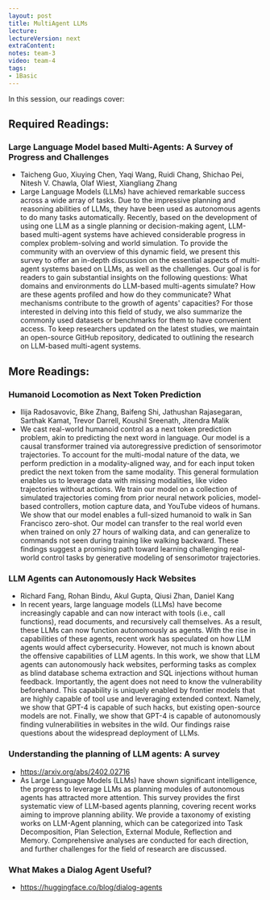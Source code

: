 ```yaml
---
layout: post
title: MultiAgent LLMs
lecture: 
lectureVersion: next
extraContent: 
notes: team-3
video: team-4
tags:
- 1Basic
---
```


In this session, our readings cover: 

## Required Readings: 

### Large Language Model based Multi-Agents: A Survey of Progress and Challenges
+ Taicheng Guo, Xiuying Chen, Yaqi Wang, Ruidi Chang, Shichao Pei, Nitesh V. Chawla, Olaf Wiest, Xiangliang Zhang
+ Large Language Models (LLMs) have achieved remarkable success across a wide array of tasks. Due to the impressive planning and reasoning abilities of LLMs, they have been used as autonomous agents to do many tasks automatically. Recently, based on the development of using one LLM as a single planning or decision-making agent, LLM-based multi-agent systems have achieved considerable progress in complex problem-solving and world simulation. To provide the community with an overview of this dynamic field, we present this survey to offer an in-depth discussion on the essential aspects of multi-agent systems based on LLMs, as well as the challenges. Our goal is for readers to gain substantial insights on the following questions: What domains and environments do LLM-based multi-agents simulate? How are these agents profiled and how do they communicate? What mechanisms contribute to the growth of agents' capacities? For those interested in delving into this field of study, we also summarize the commonly used datasets or benchmarks for them to have convenient access. To keep researchers updated on the latest studies, we maintain an open-source GitHub repository, dedicated to outlining the research on LLM-based multi-agent systems.




## More Readings: 

### Humanoid Locomotion as Next Token Prediction
+ Ilija Radosavovic, Bike Zhang, Baifeng Shi, Jathushan Rajasegaran, Sarthak Kamat, Trevor Darrell, Koushil Sreenath, Jitendra Malik
+ We cast real-world humanoid control as a next token prediction problem, akin to predicting the next word in language. Our model is a causal transformer trained via autoregressive prediction of sensorimotor trajectories. To account for the multi-modal nature of the data, we perform prediction in a modality-aligned way, and for each input token predict the next token from the same modality. This general formulation enables us to leverage data with missing modalities, like video trajectories without actions. We train our model on a collection of simulated trajectories coming from prior neural network policies, model-based controllers, motion capture data, and YouTube videos of humans. We show that our model enables a full-sized humanoid to walk in San Francisco zero-shot. Our model can transfer to the real world even when trained on only 27 hours of walking data, and can generalize to commands not seen during training like walking backward. These findings suggest a promising path toward learning challenging real-world control tasks by generative modeling of sensorimotor trajectories.

### LLM Agents can Autonomously Hack Websites
+ Richard Fang, Rohan Bindu, Akul Gupta, Qiusi Zhan, Daniel Kang
+ In recent years, large language models (LLMs) have become increasingly capable and can now interact with tools (i.e., call functions), read documents, and recursively call themselves. As a result, these LLMs can now function autonomously as agents. With the rise in capabilities of these agents, recent work has speculated on how LLM agents would affect cybersecurity. However, not much is known about the offensive capabilities of LLM agents. In this work, we show that LLM agents can autonomously hack websites, performing tasks as complex as blind database schema extraction and SQL injections without human feedback. Importantly, the agent does not need to know the vulnerability beforehand. This capability is uniquely enabled by frontier models that are highly capable of tool use and leveraging extended context. Namely, we show that GPT-4 is capable of such hacks, but existing open-source models are not. Finally, we show that GPT-4 is capable of autonomously finding vulnerabilities in websites in the wild. Our findings raise questions about the widespread deployment of LLMs.


### Understanding the planning of LLM agents: A survey
+ https://arxiv.org/abs/2402.02716
+ As Large Language Models (LLMs) have shown significant intelligence, the progress to leverage LLMs as planning modules of autonomous agents has attracted more attention. This survey provides the first systematic view of LLM-based agents planning, covering recent works aiming to improve planning ability. We provide a taxonomy of existing works on LLM-Agent planning, which can be categorized into Task Decomposition, Plan Selection, External Module, Reflection and Memory. Comprehensive analyses are conducted for each direction, and further challenges for the field of research are discussed.

###   What Makes a Dialog Agent Useful?
+  https://huggingface.co/blog/dialog-agents

